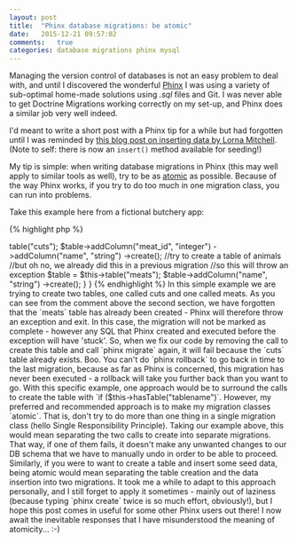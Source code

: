 ```yaml
---
layout: post
title:  "Phinx database migrations: be atomic"
date:   2015-12-21 09:57:02
comments:   true
categories: database migrations phinx mysql
---
```


Managing the version control of databases is not an easy problem to deal with, and until I discovered the wonderful
[Phinx](https://phinx.org/) I was using a variety of sub-optimal home-made solutions using *.sql* files and Git. I was 
never able to get Doctrine Migrations working correctly on my set-up, and Phinx does a similar job very well indeed.

I'd meant to write a short post with a Phinx tip for a while but had forgotten until I was reminded by 
[this blog post on inserting data by Lorna Mitchell](http://www.lornajane.net/posts/2015/insert-data-with-phinx). (Note 
to self: there is now an `insert()` method available for seeding!)

My tip is simple: when writing database migrations in Phinx (this may well apply to similar tools as well), try to be as 
[atomic](https://en.wikipedia.org/wiki/Atomic_commit) as possible. Because of the way Phinx works, if you try to do too
much in one migration class, you can run into problems.

Take this example here from a fictional butchery app:

{% highlight php %}
<?php
use Phinx\Migration\AbstractMigration;

class MeatMigration extends AbstractMigration
{
    public function change()
    {
        //create a table full of cuts of meat, e.g. sirloin, rump, etc
        //associated with animals
        $table = $this->table("cuts");
        $table->addColumn("meat_id", "integer")
            ->addColumn("name", "string")
            ->create();
            
        //try to create a table of animals
        //but oh no, we already did this in a previous migration
        //so this will throw an exception
        $table = $this->table("meats");
        $table->addColumn("name", "string")
            ->create();
    }
}
{% endhighlight %}

In this simple example we are trying to create two tables, one called cuts and one called meats. As you can see from the
comment above the second section, we have forgotten that the `meats` table has already been created - Phinx will therefore
throw an exception and exit.

In this case, the migration will not be marked as complete - however any SQL that Phinx created and executed before the
exception will have 'stuck'. So, when we fix our code by removing the call to create this table and call `phinx migrate` 
again, it will fail because the `cuts` table already exists. Boo. You can't do `phinx rollback` to go back in time to
 the last migration, because as far as Phinx is concerned, this migration has never been executed - a rollback will
 take you further back than you want to go. 
 
With this specific example, one approach would be to surround the calls to create the table with `if ($this->hasTable("tablename")`.
However, my preferred and recommended approach is to make my migration classes `atomic`. That is, don't try to do more
than one thing in a single migration class (hello Single Responsibility Principle). 

Taking our example above, this would mean separating the two calls to create into separate migrations. That way, if one 
of them fails, it doesn't make any unwanted changes to our DB schema that we have to manually undo in order to be able 
to proceed. Similarly, if you were to want to create a table and insert some seed data, being atomic would mean separating
the table creation and the data insertion into two migrations.

It took me a while to adapt to this approach personally, and I still forget to apply it sometimes - mainly out of laziness
(because typing `phinx create` twice is so much effort, obviously!), but I hope this post comes in useful for some other
Phinx users out there! I now await the inevitable responses that I have misunderstood the meaning of atomicity... :-)